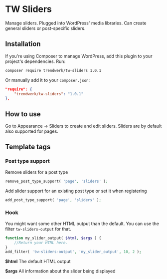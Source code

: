 # TW Sliders

Manage sliders. Plugged into WordPress' media libraries. Can create general sliders or post-specific sliders.

## Installation
If you're using Composer to manage WordPress, add this plugin to your project's dependencies. Run:
```sh
composer require trendwerk/tw-sliders 1.0.1
```

Or manually add it to your `composer.json`:
```json
"require": {
	"trendwerk/tw-sliders": "1.0.1"
},
```

## How to use
Go to Appearance -> Sliders to create and edit sliders. Sliders are by default also supported for pages.


## Template tags

### Post type support

Remove sliders for a post type

```php
remove_post_type_support( 'page', 'sliders' );
```

Add slider support for an existing post type or set it when registering

```php
add_post_type_support( 'page', 'sliders' );
```


### Hook

You might want some other HTML output than the default. You can use the filter `tw-sliders-output` for that.

```php
function my_slider_output( $html, $args ) {
	//Return your HTML here.
}
add_filter( 'tw-sliders-output', 'my_slider_output', 10, 2 );
```

**$html** The default HTML output

**$args** All information about the slider being displayed
